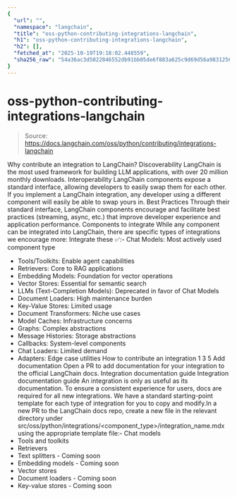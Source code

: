 ```yaml
---
{
  "url": "",
  "namespace": "langchain",
  "title": "oss-python-contributing-integrations-langchain",
  "h1": "oss-python-contributing-integrations-langchain",
  "h2": [],
  "fetched_at": "2025-10-19T19:18:02.448559",
  "sha256_raw": "54a36ac3d5022846552db91bb05de6f883a625c9d69d56a9831256ba166ac859"
}
---
```


# oss-python-contributing-integrations-langchain

> Source: https://docs.langchain.com/oss/python/contributing/integrations-langchain

Why contribute an integration to LangChain?
Discoverability
LangChain is the most used framework for building LLM applications, with over 20 million monthly downloads.
Interoperability
LangChain components expose a standard interface, allowing developers to easily swap them for each other. If you implement a LangChain integration, any developer using a different component will easily be able to swap yours in.
Best Practices
Through their standard interface, LangChain components encourage and facilitate best practices (streaming, async, etc.) that improve developer experience and application performance.
Components to integrate
While any component can be integrated into LangChain, there are specific types of integrations we encourage more: Integrate these ✅:- Chat Models: Most actively used component type
- Tools/Toolkits: Enable agent capabilities
- Retrievers: Core to RAG applications
- Embedding Models: Foundation for vector operations
- Vector Stores: Essential for semantic search
- LLMs (Text-Completion Models): Deprecated in favor of Chat Models
- Document Loaders: High maintenance burden
- Key-Value Stores: Limited usage
- Document Transformers: Niche use cases
- Model Caches: Infrastructure concerns
- Graphs: Complex abstractions
- Message Histories: Storage abstractions
- Callbacks: System-level components
- Chat Loaders: Limited demand
- Adapters: Edge case utilities
How to contribute an integration
1
3
5
Add documentation
Open a PR to add documentation for your integration to the official LangChain docs.
Integration documentation guide
Integration documentation guide
An integration is only as useful as its documentation. To ensure a consistent experience for users, docs are required for all new integrations. We have a standard starting-point template for each type of integration for you to copy and modify.In a new PR to the LangChain docs repo, create a new file in the relevant directory under
src/oss/python/integrations/<component_type>/integration_name.mdx
using the appropriate template file:- Chat models
- Tools and toolkits
- Retrievers
- Text splitters - Coming soon
- Embedding models - Coming soon
- Vector stores
- Document loaders - Coming soon
- Key-value stores - Coming soon